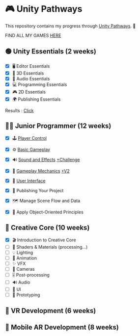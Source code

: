 # 🎮 Unity Pathways  

This repository contains my progress through [Unity Pathways](https://learn.unity.com/pathways). 🚀  

FIND ALL MY GAMES [HERE](https://play.unity.com/en/user/002ef2ee-bca7-48de-80d0-b949b480716f)

## 🟢 Unity Essentials (2 weeks)  

- [x] 🖥️ Editor Essentials  
- [x] 🎨 3D Essentials  
- [x] 🎵 Audio Essentials  
- [x] 💻 Programming Essentials  
- [x] 🎮 2D Essentials  
- [x] 🌍 Publishing Essentials  

Results : [Click](https://play.unity.com/en/games/cc689581-2287-4634-b9d8-580f6173dd18/unity-essentials)

## 👨‍💻 Junior Programmer (12 weeks)  

- [x] 🕹️ [Player Control](https://play.unity.com/en/games/b8abca7d-fdce-4444-ad99-e96ed8d0dab2/prototype-1)
- [x] ⚙️ [Basic Gameplay](https://play.unity.com/en/games/b68fda64-3055-4320-9d18-5ba9d94fda52/prototype-2)
- [x] 🔊 [Sound and Effects](https://play.unity.com/en/games/c4f54f6c-0794-46a7-9ca4-2893e25099b0/prototype-3) [+Challenge](https://play.unity.com/en/games/3c6e4275-e033-43a0-a9b9-4215a66455d7/prototype-3-challenge)
- [x] 🧩 [Gameplay Mechanics](https://play.unity.com/en/games/e4fa6821-1338-4613-b12a-bb38f439581a/prototype-4) [+V2](https://play.unity.com/en/games/3c8d4e9e-25bf-4a06-9cef-42043b886397/prototype-4-v2)
- [x] 🧭 [User Interface](https://play.unity.com/en/games/2bbf86e7-a8f3-4d67-a78a-4622fcf97ac0/prototype-5)
- [x] 🚀 Publishing Your Project  
- [x] 🗺️ Manage Scene Flow and Data  
- [x] 🧠 Apply Object-Oriented Principles  


## 🎨 Creative Core (10 weeks)

- [x] 🎬 Introduction to Creative Core
- [ ] 🎨 Shaders & Materials (processing...)
- [ ] 💡 Lighting
- [ ] 🕺 Animation
- [ ] ✨ VFX
- [ ] 🎥 Cameras
- [ ] 🎚️ Post-processing
- [ ] 🔊 Audio
- [ ] 🧭 UI
- [ ] 🧪 Prototyping

## 🥽 VR Development (6 weeks)  

## 📱 Mobile AR Development (8 weeks)  
